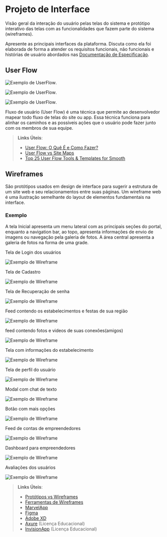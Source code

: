 
# Projeto de Interface

Visão geral da interação do usuário pelas telas do sistema e protótipo interativo das telas com as funcionalidades que fazem parte do sistema (wireframes).

 Apresente as principais interfaces da plataforma. Discuta como ela foi elaborada de forma a atender os requisitos funcionais, não funcionais e histórias de usuário abordados nas <a href="2-Especificação do Projeto.md"> Documentação de Especificação</a>.

## User Flow

![Exemplo de UserFlow](Flowchart1.jpg).

![Exemplo de UserFlow](Flowchart2.jpg).


![Exemplo de UserFlow](Flowchart3.jpg).


Fluxo de usuário (User Flow) é uma técnica que permite ao desenvolvedor mapear todo fluxo de telas do site ou app. Essa técnica funciona para alinhar os caminhos e as possíveis ações que o usuário pode fazer junto com os membros de sua equipe.

> **Links Úteis**:
> - [User Flow: O Quê É e Como Fazer?](https://medium.com/7bits/fluxo-de-usu%C3%A1rio-user-flow-o-que-%C3%A9-como-fazer-79d965872534)
> - [User Flow vs Site Maps](http://designr.com.br/sitemap-e-user-flow-quais-as-diferencas-e-quando-usar-cada-um/)
> - [Top 25 User Flow Tools & Templates for Smooth](https://www.mockplus.com/blog/post/user-flow-tools)


## Wireframes

São protótipos usados em design de interface para sugerir a estrutura de um site web e seu relacionamentos entre suas páginas. Um wireframe web é uma ilustração semelhante do layout de elementos fundamentais na interface.

### Exemplo

A tela Inicial apresenta um menu lateral com as principais seções do portal, enquanto a navigation bar, ao topo, apresenta informações de envio de imagens ou navegação pela galeria de fotos. A área central apresenta a galeria de fotos na forma de uma grade.

Tela de Login dos usuários

![Exemplo de Wireframe](../src/arquivos_html/teladeloggin.JPG)
  
  Tela de Cadastro

  
![Exemplo de Wireframe](../src/arquivos_html/cadastro.JPG)
  
  Tela de Recuperação de senha

![Exemplo de Wireframe](../src/arquivos_html/telarecuperação.JPG)
  
  Feed contendo os estabelecimentos e festas de sua região

![Exemplo de Wireframe](../src/arquivos_html/feedsrole.JPG)
  
  feed contendo fotos e videos de suas conexões(amigos)

![Exemplo de Wireframe](../src/arquivos_html/feedconexões.JPG)
  
  Tela com informações do estabelecimento

![Exemplo de Wireframe](informaçoesestabelecimento.JPG)

  Tela de perfil do usuário
  
![Exemplo de Wireframe](../src/arquivos_html/perfilusuario.JPG)

  Modal com chat de texto
  
![Exemplo de Wireframe](../src/arquivos_html/modalchat.JPG)

  Botão com mais opções

![Exemplo de Wireframe](../src/arquivos_html/botãoperfil.JPG)

  Feed de contas de empreendedores

![Exemplo de Wireframe](../src/arquivos_html/feedempreendedor.JPG)

  Dashboard para empreendedores

![Exemplo de Wireframe](../src/arquivos_html/dashboardlojistas.JPG)

  Avaliações dos usuários

![Exemplo de Wireframe](../src/arquivos_html/avaliações.JPG)











 
> **Links Úteis**:
> - [Protótipos vs Wireframes](https://www.nngroup.com/videos/prototypes-vs-wireframes-ux-projects/)
> - [Ferramentas de Wireframes](https://rockcontent.com/blog/wireframes/)
> - [MarvelApp](https://marvelapp.com/developers/documentation/tutorials/)
> - [Figma](https://www.figma.com/)
> - [Adobe XD](https://www.adobe.com/br/products/xd.html#scroll)
> - [Axure](https://www.axure.com/edu) (Licença Educacional)
> - [InvisionApp](https://www.invisionapp.com/) (Licença Educacional)
